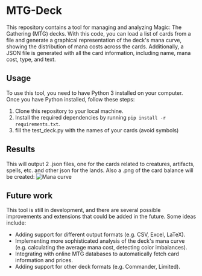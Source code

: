# MTG-Deck
This repository contains a tool for managing and analyzing Magic: The Gathering (MTG) decks. 
With this code, you can load a list of cards from a file and generate a graphical representation of the deck's mana curve, showing the distribution of mana costs across the cards. Additionally, a JSON file is generated with all the card information, including name, mana cost, type, and text.

## Usage

To use this tool, you need to have Python 3 installed on your computer. Once you have Python installed, follow these steps:

1. Clone this repository to your local machine.
2. Install the required dependencies by running `pip install -r requirements.txt`.
3. fill the test_deck.py with the names of your cards (avoid symbols)

## Results

This will output 2 .json files, one for the cards related to creatures, artifacts, spells, etc. and other json for the lands.
Also a .png of the card balance will be created:
![Mana curve](https://github.com/VictorEscribano/MTG-Deck/blob/main/Decks/Jumpstart%20de%20Golems/deck.png)



## Future work

This tool is still in development, and there are several possible improvements and extensions that could be added in the future. Some ideas include:

- Adding support for different output formats (e.g. CSV, Excel, LaTeX).
- Implementing more sophisticated analysis of the deck's mana curve (e.g. calculating the average mana cost, detecting color imbalances).
- Integrating with online MTG databases to automatically fetch card information and prices.
- Adding support for other deck formats (e.g. Commander, Limited).
